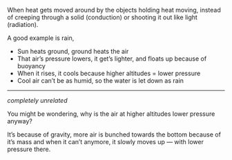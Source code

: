 When heat gets moved around by the objects holding heat moving, instead of creeping through a solid (conduction) or shooting it out like light (radiation).

A good example is rain,

 - Sun heats ground, ground heats the air
 - That air’s pressure lowers, it get’s lighter, and floats up because of buoyancy
 - When it rises, it cools because higher altitudes = lower pressure
 - Cool air can’t be as humid, so the water is let down as rain

---

*completely unrelated*

You might be wondering, why is the air at higher altitudes lower pressure anyway?

It’s because of gravity, more air is bunched towards the bottom because of it’s mass and when it can’t anymore, it slowly moves up — with lower pressure there.